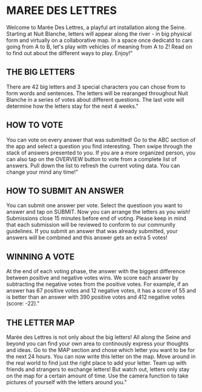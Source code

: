 # MAREE DES LETTRES

Welcome to Marée Des Lettres, a playful art installation along the Seine. Starting at Nuit Blanche, letters will appear along the river - in big physical form and virtually on a collaborative map. In a space once dedicatd to cars going from A to B, let's play with vehicles of meaning from A to Z! Read on to find out about the different ways to play. Enjoy!"

## THE BIG LETTERS

There are 42 big letters and 3 special characters you can chose from to form words and sentences. The letters will be rearanged throughout Nuit Blanche in a series of votes about different questions. The last vote will determine how the letters stay for the next 4 weeks."

## HOW TO VOTE

You can vote on every answer that was submitted! Go to the ABC section of the app and select a question you find interesting. Then swipe through the stack of answers presented to you. If you are a more organized person, you can also tap on the OVERVIEW button to vote from a complete list of answers. Pull down the list to refresh the current voting data. You can change your mind any time!"

## HOW TO SUBMIT AN ANSWER

You can submit one answer per vote. Select the questioon you want to answer and tap on SUBMIT. Now you can arrange the letters as you wish! Submissions close 15 minutes before end of voting. Please keep in mind that each submission will be reviewed to conform to our community guidelines. If you submit an answer that was already submitted, your answers will be combined and this answer gets an extra 5 votes!

## WINNING A VOTE

At the end of each voting phase, the answer with the biggest difference between positive and negative votes wins. We score each answer by subtracting the negative votes from the positive votes. For example, if an answer has 67 positive votes and 12 negative votes, it has a score of 55 and is better than an answer with 390 positive votes and 412 negative votes (score: -22)."

## THE LETTER MAP

Marée des Lettres is not only about the big letters! All along the Seine and beyond you can find your own area to continously express your thoughts and ideas. Go to the MAP section and chose which letter you want to be for the next 24 hours. You can now write this letter on the map. Move around in the real world to find just the right place to add your letter. Team up with friends and strangers to exchange letters! But watch out, letters only stay on the map for a certain amount of time. Use the camera function to take pictures of yourself with the letters around you."